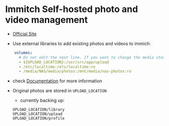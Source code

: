 # Immitch Self-hosted photo and video management
- [Official Site](https://immich.app/)

- Use external libraries to add existing photos and videos to immich:
```yaml
    volumes:
      # Do not edit the next line. If you want to change the media storage location on your system, edit the value of UPLOAD_LOCATION in the .env file
      - ${UPLOAD_LOCATION}:/usr/src/app/upload
      - /etc/localtime:/etc/localtime:ro
      - /media/NAS/media/photos:/mnt/media/nas-photos:ro
```
- check [Documentation](https://immich.app/docs/guides/external-library/) for
  more information

- Original photos are stored in `UPLOAD_LOCATION`
    - currently backing up:
    ```
    UPLOAD_LOCATION/library
    UPLOAD_LOCATION/upload
    UPLOAD_LOCATION/profile
    ```

